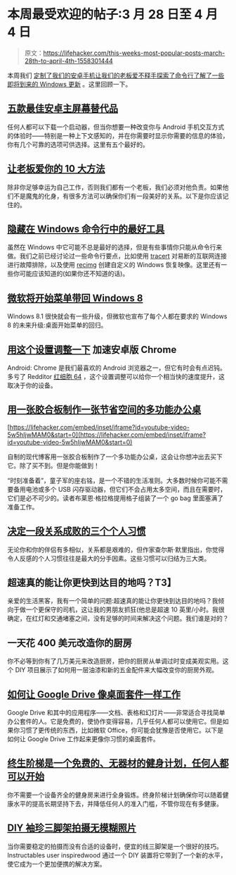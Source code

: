 # 本周最受欢迎的帖子:3 月 28 日至 4 月 4 日

> 原文：<https://lifehacker.com/this-weeks-most-popular-posts-march-28th-to-april-4th-1558301444>

本周我们 [定制了我们的安卓手机](http://lifehacker.com/five-best-android-home-screen-replacements-1554069893)[让我们的老板爱不释手](http://lifehacker.com/top-10-ways-to-make-your-boss-love-you-1552997316)[探索了命令行](http://lifehacker.com/the-best-tools-hidden-in-windows-command-line-1553193077)[了解了一些即将到来的 Windows 更新](http://lifehacker.com/microsoft-is-bringing-the-start-menu-back-to-windows-8-1557023798) 。这里回顾一下。



## [五款最佳安卓主屏幕替代品](http://lifehacker.com/five-best-android-home-screen-replacements-1554069893)

任何人都可以下载一个启动器，但当你想要一种改变你与 Android 手机交互方式的体验时——特别是一种上下文感知的，并在你需要时显示你需要的信息的体验，你有几个可靠的选项可供选择。这里有五个最好的。

## [让老板爱你的 10 大方法](http://lifehacker.com/top-10-ways-to-make-your-boss-love-you-1552997316)

除非你足够幸运为自己工作，否则我们都有一个老板，我们必须对他负责。如果他们不是魔鬼的化身，有很多方法可以确保你们有一段美好的关系。以下是你应该记住的。

## [隐藏在 Windows 命令行中的最好工具](http://lifehacker.com/the-best-tools-hidden-in-windows-command-line-1553193077)

虽然在 Windows 中它可能不总是最好的选择，但是有些事情你只能从命令行来做。我们之前已经讨论过一些命令行要点，比如使用 [tracert](http://lifehacker.com/how-to-troubleshoot-a-flaky-internet-connection-5319976) 对易断的互联网连接进行故障排除，以及使用 [recimg](http://lifehacker.com/how-to-create-custom-windows-8-install-and-refresh-disc-1433371693) 创建自定义的 Windows 恢复映像。这里还有一些你可能应该知道的(如果你还不知道的话)。

## [微软将开始菜单带回 Windows 8](http://lifehacker.com/microsoft-is-bringing-the-start-menu-back-to-windows-8-1557023798)

Windows 8.1 很快就会有一些升级，但微软也宣布了每个人都在要求的 Windows 8 的未来升级:桌面开始菜单的回归。

## [用这个设置调整一下](http://lifehacker.com/speed-up-chrome-for-android-with-this-settings-tweak-1555623190) 加速安卓版 Chrome

Android: Chrome 是我们最喜欢的 Android 浏览器之一，但它有时会有点迟钝。多亏了 Redditor [红细胞 64](http://www.reddit.com/user/erythrocytes64) ，这个设置调整可以给你一个相当快的速度提升，这取决于你的设备。

## [用一张胶合板制作一张节省空间的多功能办公桌](http://lifehacker.com/build-a-space-saving-multi-utility-desk-from-a-single-s-1554248243)

 [https://lifehacker.com/embed/inset/iframe?id=youtube-video-5w5hIjwMAM0&start=0](https://lifehacker.com/embed/inset/iframe?id=youtube-video-5w5hIjwMAM0&start=0) 

自制的现代博客用一张胶合板制作了一个多功能办公桌，这会让你想冲出去买下它。除了买不到。但是你能做到！

“时刻准备着”，童子军的座右铭，是一个不错的生活准则。大多数时候你可能不需要备用电池或多个 USB 闪存驱动器，但它们不会占用太多空间，而且在需要时，它们是必不可少的。读者布莱恩·格拉格提用格子组装了一个 go bag 里面塞满了准备工作。

## [决定一段关系成败的三个个人习惯](http://lifehacker.com/the-three-personal-habits-that-make-or-break-a-relation-1555425880)

无论你和你的伴侣有多相似，关系都是艰难的，但作家查尔斯·默里指出，你觉得令人反感的个人习惯往往是最大的分手因素。这些习惯可以归结为三大类。

## 超速真的能让你更快到达目的地吗？T3】

亲爱的生活黑客，我有一个简单的问题:超速真的能让你更快到达目的地吗？我倾向于做一个更保守的司机，这让我的男朋友抓狂(他总是超速 10 英里/小时。我很确定，在红灯和交通堵塞之间，没有足够的时间来解决这个问题。我们谁是对的？

## 一天花 400 美元改造你的厨房

你不必等到你有了几万美元来改造厨房，把你的厨房从单调过时变成美观实用。这个 DIY 项目展示了如何用一层油漆和新的五金配件来大幅改变你的厨房外观。

## [如何让 Google Drive 像桌面套件一样工作](http://lifehacker.com/how-to-make-google-drive-work-like-a-desktop-suite-1557341520)

Google Drive 和其中的应用程序——文档、表格和幻灯片——非常适合寻找简单办公套件的人。它是免费的，使协作变得容易，几乎任何人都可以使用它。但是如果你习惯了更传统的东西，比如微软 Office，你可能会犹豫是否使用它。以下是如何让 Google Drive 工作起来更像你习惯的桌面套件。

## [终生阶梯是一个免费的、无器材的健身计划，任何人都可以开始](http://lifehacker.com/lifetime-ladder-is-a-free-no-equipment-fitness-plan-an-1554241450)

你不需要一个设备齐全的健身房来进行全身锻炼。终身阶梯计划确保你可以随着健康水平的提高长期坚持下去，并降低任何人的准入门槛，不管你现在有多健康。

## [DIY 袖珍三脚架拍摄无模糊照片](http://lifehacker.com/diy-pocket-sized-tripod-takes-blur-free-photographs-1554243377)

当你需要稳定的拍摄而没有合适的设备时，便宜的线三脚架是一个很好的技巧。Instructables user inspiredwood 通过一个 DIY 装置将它带到了一个新的水平，使它成为一个更加便携的解决方案。